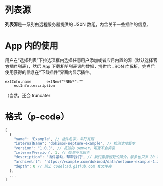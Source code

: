 # 列表源
**列表源**是一系列由远程服务器提供的 JSON 数组，内含关于一些插件的信息。
# App 内的使用
用户在“选择列表”下拉选项框内选择任意用户添加或者应用内置的源（默认选择官方插件列表），然后 App 下载相关列表源的数据，提供给 JSON 库解析，完成后使用获得的信息在“下载插件”界面内显示插件。
```
extInfo.name       extNew?"*NEW*":""
    extInfo.description
```
（当然，还会 truncate）
# 格式（p-code）
```javascript
[
  {
    "name": "Example", // 插件名字，字符有限
    "internalName": "dokimod-neptune-example", // 检测本地版本
    "version": "1.0.0", // 简洁的 semver，可能不会实装
    "internalVersion": 1, // 检测本地版本
    "description": "插件紧缺，帮帮我们", // 我们需要很短的简介，最多也只有 20 字左右
    "archiveUrl": "https://example.com/dokimod/data/netpune-example-1.zip", // 可下载的 zip 地址，内部结构需要符合 Example Extension 的格式。可能会支持其他格式。
    "depth": 0 // 防止 codeload.github.com 套文件夹
  },
  ...
]
```
